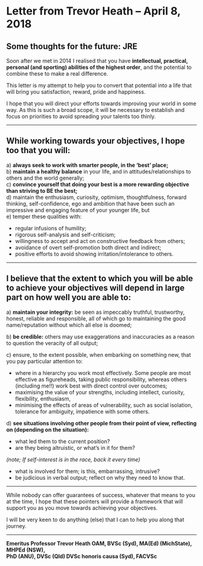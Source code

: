 # Letter from Trevor Heath – April 8, 2018

## Some thoughts for the future: JRE  

Soon after we met in 2014 I realised that you have **intellectual, practical, personal (and sporting) abilities of the highest order**, and the potential to combine these to make a real difference.  

This letter is my attempt to help you to convert that potential into a life that will bring you satisfaction, reward, pride and happiness.  

I hope that you will direct your efforts towards improving your world in some way. As this is such a broad scope, it will be necessary to establish and focus on priorities to avoid spreading your talents too thinly.  

---

## While working towards your objectives, I hope too that you will:  

a) **always seek to work with smarter people, in the ‘best’ place;**  
b) **maintain a healthy balance** in your life, and in attitudes/relationships to others and the world generally;  
c) **convince yourself that doing your best is a more rewarding objective than striving to BE the best;**  
d) maintain the enthusiasm, curiosity, optimism, thoughtfulness, forward thinking, self-confidence, ego and ambition that have been such an impressive and engaging feature of your younger life, but  
e) temper these qualities with:  

- regular infusions of humility;  
- rigorous self-analysis and self-criticism;  
- willingness to accept and act on constructive feedback from others;  
- avoidance of overt self-promotion both direct and indirect;  
- positive efforts to avoid showing irritation/intolerance to others.  

---

## I believe that the extent to which you will be able to achieve your objectives will depend in large part on how well you are able to:  

a) **maintain your integrity:** be seen as impeccably truthful, trustworthy, honest, reliable and responsible, all of which go to maintaining the good name/reputation without which all else is doomed;  

b) **be credible:** others may use exaggerations and inaccuracies as a reason to question the veracity of all output;  

c) ensure, to the extent possible, when embarking on something new, that you pay particular attention to:  

- where in a hierarchy you work most effectively. Some people are most effective as figureheads, taking public responsibility, whereas others (including me!!) work best with direct control over outcomes;  
- maximising the value of your strengths, including intellect, curiosity, flexibility, enthusiasm,  
- minimising the effects of areas of vulnerability, such as social isolation, tolerance for ambiguity, impatience with some others.  

d) **see situations involving other people from their point of view, reflecting on (depending on the situation):**  

- what led them to the current position?  
- are they being altruistic, or what’s in it for them?  

*(note; If self-interest is in the race, back it every time)*  

- what is involved for them; is this, embarrassing, intrusive?  
- be judicious in verbal output; reflect on why they need to know that.  

---

While nobody can offer guarantees of success, whatever that means to you at the time, I hope that these pointers will provide a framework that will support you as you move towards achieving your objectives.  

I will be very keen to do anything (else) that I can to help you along that journey.  

---

**Emeritus Professor Trevor Heath OAM, BVSc (Syd), MA(Ed) (MichState), MHPEd (NSW),  
PhD (ANU), DVSc (Qld) DVSc honoris causa (Syd), FACVSc**